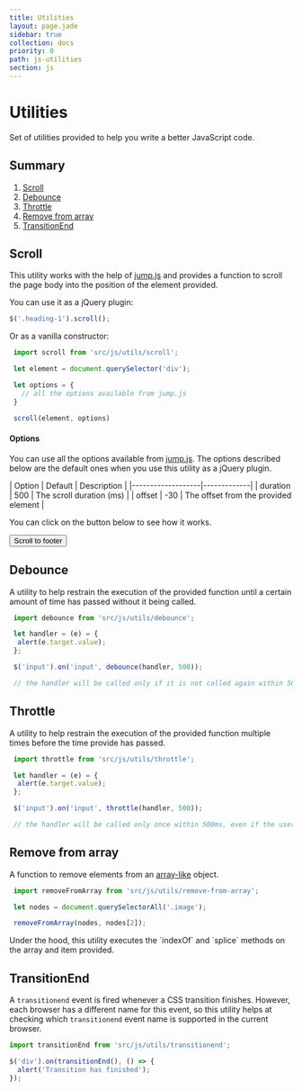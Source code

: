 ```yaml
---
title: Utilities
layout: page.jade
sidebar: true
collection: docs
priority: 0
path: js-utilities
section: js
---
```


# Utilities
<p class="lead">
  Set of utilities provided to help you write a better JavaScript code.
</p>

## Summary
1. [Scroll](#scroll)
2. [Debounce](#debounce)
3. [Throttle](#throttle)
4. [Remove from array](#remove-from-array)
5. [TransitionEnd](#transitionend)

## Scroll
This utility works with the help of [jump.js](http://callmecavs.com/jump.js/) and provides a function to scroll the page body into the position of the element provided.

You can use it as a jQuery plugin:

```js
$('.heading-1').scroll();
```

Or as a vanilla constructor:

```js
 import scroll from 'src/js/utils/scroll';

 let element = document.querySelector('div');

 let options = {
   // all the options available from jump.js
 }

 scroll(element, options)
```
#### Options
You can use all the options available from [jump.js](http://callmecavs.com/jump.js/). The options described below are the default ones when you use this utility as a jQuery plugin.

| Option            | Default | Description |
|-------------------|-------------|
| duration | 500  | The scroll duration (ms) |
| offset | -30 | The offset from the provided element |

You can click on the button below to see how it works.

<button class="button button-primary" data-scroll>Scroll to footer</button>

## Debounce
A utility to help restrain the execution of the provided function until a certain amount of time has passed without it being called.

```js
 import debounce from 'src/js/utils/debounce';

 let handler = (e) = {
  alert(e.target.value);
 };

 $('input').on('input', debounce(handler, 500));

 // the handler will be called only if it is not called again within 500ms.
```

## Throttle
A utility to help restrain the execution of the provided function multiple times before the time provide has passed.

```js
 import throttle from 'src/js/utils/throttle';

 let handler = (e) = {
  alert(e.target.value);
 };

 $('input').on('input', throttle(handler, 500));

 // the handler will be called only once within 500ms, even if the user inputs again.
```

## Remove from array
A function to remove elements from an [array-like](http://www.2ality.com/2013/05/quirk-array-like-objects.html) object.

```js
 import removeFromArray from 'src/js/utils/remove-from-array';

 let nodes = document.querySelectorAll('.image');

 removeFromArray(nodes, nodes[2]);
```
<p class="notification notification-warning">
  Under the hood, this utility executes the `indexOf` and `splice` methods on the array and item provided.
</p>

## TransitionEnd

A `transitionend` event is fired whenever a CSS transition finishes. However, each browser has a different name for this event, so this utility helps at checking which `transitionend` event name is supported in the current browser.


```js
import transitionEnd from 'src/js/utils/transitionend';

$('div').on(transitionEnd(), () => {
  alert('Transition has finished');
});
```

